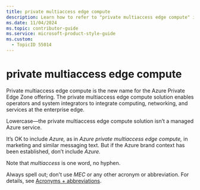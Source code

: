 ```yaml
---
title: private multiaccess edge compute
description: Learn how to refer to "private multiaccess edge compute" in your content.
ms.date: 11/04/2024
ms.topic: contributor-guide
ms.service: microsoft-product-style-guide
ms.custom:
  - TopicID 55014
---
```



# private multiaccess edge compute

Private multiaccess edge compute is the new name for the Azure Private Edge Zone offering. The private multiaccess edge compute solution enables operators and system integrators to integrate computing, networking, and services at the enterprise edge.

Lowercase—the private multiaccess edge compute solution isn’t a managed Azure service.

It’s OK to include *Azure,* as in *Azure private multiaccess edge compute,* in marketing and similar messaging text. But if the Azure brand context has been established, don’t include *Azure.*

Note that *multiaccess* is one word, no hyphen.

Always spell out; don't use *MEC* or any other acronym or abbreviation. For details, see [Acronyms + abbreviations](~\acronyms-and-abbreviations.md).





